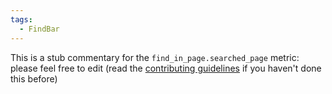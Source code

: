 ```yaml
---
tags:
  - FindBar
---
```


This is a stub commentary for the `find_in_page.searched_page` metric: please feel free to edit (read the
[contributing guidelines](https://github.com/mozilla/glean-annotations/blob/main/CONTRIBUTING.md)
if you haven't done this before)
